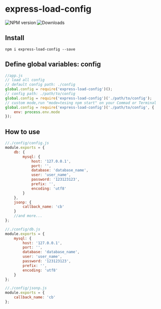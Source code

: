 # express-load-config

![NPM version](https://badge.fury.io/js/express-load-config.svg)
![Downloads](http://img.shields.io/npm/dm/express-load-config.svg?style=flat)

## Install

```
npm i express-load-config --save
```

## Define global variables: config
```js
//app.js
// load all config
// default config path: ./config
global.config = require('express-load-config')();
// config path: ./path/to/config
global.config = require('express-load-config')('./path/to/config');
// custom mode,run "mode=tesing npm start" on your Commad or Terminal
global.config = require('express-load-config')('./path/to/config', {
    env: process.env.mode
});
```

## How to use
```js
//./config/config.js
module.exports = {
    db: {
        mysql: {
            host: '127.0.0.1',
            port: '',
            database: 'database_name',
            user: 'user_name',
            password: '123123123',
            prefix: '',
            encoding: 'utf8'
        }
    },
    jsonp: {
        callback_name: 'cb'
    }
    //and more...
};
```
```js
//./config/db.js
module.exports = {
    mysql: {
        host: '127.0.0.1',
        port: '',
        database: 'database_name',
        user: 'user_name',
        password: '123123123',
        prefix: '',
        encoding: 'utf8'
    }
};
```
```js
//./config/jsonp.js
module.exports = {
    callback_name: 'cb'
};
```
